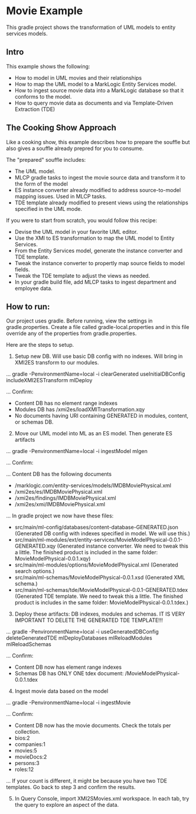 # Movie Example

This gradle project shows the transformation of UML models to entity services models. 

## Intro

This example shows the following:
- How to model in UML movies and their relationships 
- How to map the UML model to a MarkLogic Entity Services model.
- How to ingest source movie data into a MarkLogic database so that it conforms to the model.
- How to query movie data as documents and via Template-Driven Extraction (TDE)

## The Cooking Show Approach

Like a cooking show, this example describes how to prepare the souffle but also gives a souffle already prepred for you to consume. 

The "prepared" souffle includes:
- The UML model.
- MLCP gradle tasks to ingest the movie source data and transform it to the form of the model
- ES instance converter already modified to address source-to-model mapping issues. Used in MLCP tasks.
- TDE template already modified to present views using the relationships specified in the UML mode.

If you were to start from scratch, you would follow this recipe:
- Devise the UML model in your favorite UML editor.
- Use the XMI to ES transformation to map the UML model to Entity Services. 
- From the Entity Services model, generate the instance converter and TDE template.
- Tweak the instance converter to propertly map source fields to model fields. 
- Tweak the TDE template to adjust the views as needed.
- In your gradle build file, add MLCP tasks to ingest department and employee data. 

## How to run:

Our project uses gradle. Before running, view the settings in gradle.properties. Create a file called gradle-local.properties and in this file override any of the properties from gradle.properties.

Here are the steps to setup.

1. Setup new DB. Will use basic DB config with no indexes. Will bring in XMI2ES transform to our modules.

... gradle -PenvironmentName=local -i clearGenerated useInitialDBConfig includeXMI2ESTransform mlDeploy

... Confirm:
- Content DB has no element range indexes
- Modules DB has /xmi2es/loadXMITransformation.xqy
- No documents having URI containing GENERATED in modules, content, or schemas DB.

2. Move our UML model into ML as an ES model. Then generate ES artifacts

... gradle -PenvironmentName=local -i ingestModel mlgen

... Confirm:

... Content DB has the following documents
- /marklogic.com/entity-services/models/IMDBMoviePhysical.xml
- /xmi2es/es/IMDBMoviePhysical.xml
- /xmi2es/findings/IMDBMoviePhysical.xml
- /xmi2es/xmi/IMDBMoviePhysical.xml

... In gradle project we now have these files:
- src/main/ml-config/databases/content-database-GENERATED.json
(Generated DB config with indexes specified in model. We will use this.)
- src/main/ml-modules/ext/entity-services/MovieModelPhysical-0.0.1-GENERATED.xqy
(Generated instance converter. We need to tweak this a little. The finished product is included in the same folder: MovieModelPhysical-0.0.1.xqy)
- src/main/ml-modules/options/MovieModelPhysical.xml
(Generated search options.)
- src/main/ml-schemas/MovieModelPhysical-0.0.1.xsd
(Generated XML schema.)
- src/main/ml-schemas/tde/MovieModelPhysical-0.0.1-GENERATED.tdex
(Generated TDE template. We need to tweak this a little. The finished product is includes in the same folder: MovieModelPhysical-0.0.1.tdex.)

3. Deploy these artifacts: DB indexes, modules and schemas. IT IS VERY IMPORTANT TO DELETE THE GENERATED TDE TEMPLATE!!!

... gradle -PenvironmentName=local -i useGeneratedDBConfig deleteGeneratedTDE mlDeployDatabases mlReloadModules mlReloadSchemas

... Confirm:
- Content DB now has element range indexes
- Schemas DB has ONLY ONE tdex document: /MovieModelPhysical-0.0.1.tdex

4. Ingest movie data based on the model

... gradle -PenvironmentName=local -i ingestMovie

... Confirm:
- Content DB now has the movie documents. Check the totals per collection. 
- bios:2
- companies:1
- movies:5
- movieDocs:2
- persons:3
- roles:12

... If your count is different, it might be because you have two TDE templates. Go back to step 3 and confirm the results.

5. In Query Console, import XMI2SMovies.xml workspace. In each tab, try the query to explore an aspect of the data.


